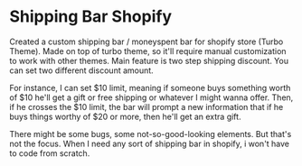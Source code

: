 # Shipping Bar Shopify
Created a custom shipping bar / moneyspent bar for shopify store (Turbo Theme).
Made on top of turbo theme, so it'll require manual customization to work with other themes. 
Main feature is two step shipping discount. You can set two different discount amount. 

For instance, I can set $10 limit, meaning if someone buys something worth of $10 he'll get a gift or free shipping or whatever I might wanna offer.
Then, if he crosses the $10 limit, the bar will prompt a new information that if he buys things worthy of $20 or more, then he'll get an extra gift.

There might be some bugs, some not-so-good-looking elements. But that's not the focus. When I need any sort of shipping bar in shopify, i won't have to code from scratch.
